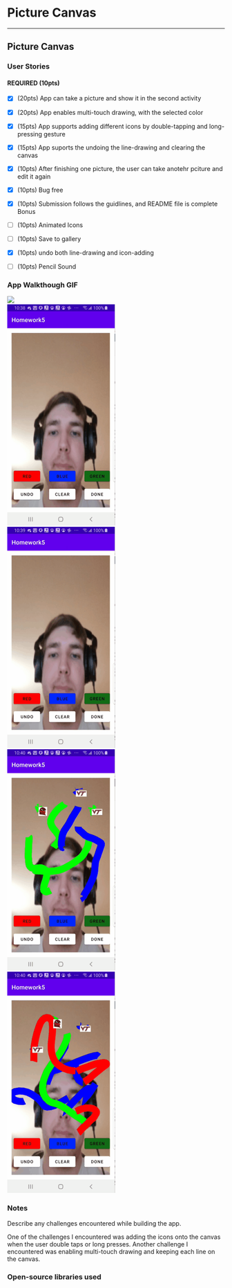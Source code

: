 # Picture Canvas


---

## Picture Canvas

### User Stories


#### REQUIRED (10pts)
- [x] (20pts) App can take a picture and show it in the second activity
- [x] (20pts) App enables multi-touch drawing, with the selected color
- [x] (15pts) App supports adding different icons by double-tapping and long-pressing gesture
- [x] (15pts) App suports the undoing the line-drawing and clearing the canvas
- [x] (10pts) After finishing one picture, the user can take anotehr pciture and edit it again
- [x] (10pts) Bug free
- [x] (10pts) Submission follows the guidlines, and README file is complete
Bonus
- [ ] (10pts) Animated Icons
- [ ] (10pts) Save to gallery
- [x] (10pts) undo both line-drawing and icon-adding
- [ ] (10pts) Pencil Sound



### App Walkthough GIF

<img src="https://github.com/jasonebright/Homework5/blob/master/takePicture.gif" width=250><br>
<img src="https://github.com/jasonebright/Homework5/blob/master/drawing.gif" width=250><br>
<img src="https://github.com/jasonebright/Homework5/blob/master/gestures.gif" width=250><br>
<img src="https://github.com/jasonebright/Homework5/blob/master/undo.gif" width=250><br>
<img src="https://github.com/jasonebright/Homework5/blob/master/clear.gif" width=250><br>

### Notes
Describe any challenges encountered while building the app.

One of the challenges I encountered was adding the icons onto the canvas when the user double taps or long presses. Another challenge I encountered was enabling multi-touch drawing and keeping each line on the canvas.

### Open-source libraries used


